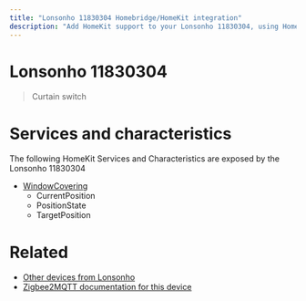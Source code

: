 ```yaml
---
title: "Lonsonho 11830304 Homebridge/HomeKit integration"
description: "Add HomeKit support to your Lonsonho 11830304, using Homebridge, Zigbee2MQTT and homebridge-z2m."
---
```

<!---
This file has been GENERATED using src/docgen/docgen.ts
DO NOT EDIT THIS FILE MANUALLY!
-->
# Lonsonho 11830304
> Curtain switch


# Services and characteristics
The following HomeKit Services and Characteristics are exposed by
the Lonsonho 11830304

* [WindowCovering](../../cover.md)
  * CurrentPosition
  * PositionState
  * TargetPosition


# Related
* [Other devices from Lonsonho](../index.md#lonsonho)
* [Zigbee2MQTT documentation for this device](https://www.zigbee2mqtt.io/devices/11830304.html)